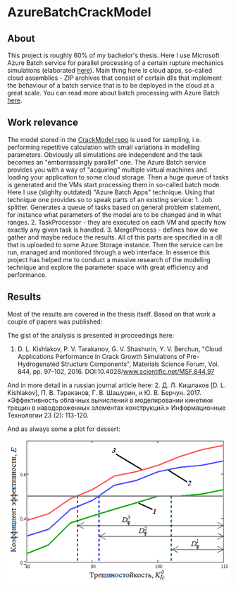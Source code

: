 # AzureBatchCrackModel

## About
This project is roughly 60% of my bachelor's thesis.
Here I use Microsoft Azure Batch service for parallel processing of a certain rupture mechanics simulations (elaborated [here](https://github.com/daniel-kish/CrackModel)). Main thing here is cloud apps, so-called cloud assemblies - ZIP archives that consist of certain dlls that implement the behaviour of a batch service that is to be deployed in the cloud at a great scale. You can read more about batch processing with Azure Batch [here](https://azure.microsoft.com/en-us/services/batch/).

## Work relevance
The model stored in the [CrackModel repo](https://github.com/daniel-kish/CrackModel) is used for sampling, i.e. performing repetitive calculation with small variations in modelling parameters. Obviously all simulations are independent and the task becomes an "embarrassingly parallel" one. The Azure Batch service provides you with a way of "acquiring" multiple virtual machines and loading your application to some cloud storage. Then a huge queue of tasks is generated and the VMs start processing them in so-called batch mode.
Here I use (slighlty outdated) "Azure Batch Apps" technique. Using that technique one provides so to speak parts of an existing service: 1. Job splitter. Generates a queue of tasks based on general problem statement, for instance what parameters of the model are to be changed and in what ranges.
2. TaskProcessor - they are executed on each VM and specify how exactly any given task is handled.
3. MergeProcess - defines how do we gather and maybe reduce the results.
All of this parts are specified in a dll that is uploaded to some Azure Storage instance. Then the service can be run, managed and monitored through a web interface.
In essence this project has helped me to conduct a massive research of the modeling technique and explore the parameter space with great efficiency and performance.


## Results
Most of the results are covered in the thesis itself. Based on that work a couple of papers was published:

The gist of the analysis is presented in proceedings here:
1. 	D. L. Kishlakov, P. V. Tarakanov, G. V. Shashurin, Y. V. Berchun, "Cloud Applications Performance in Crack Growth Simulations of Pre-Hydrogenated Structure Components", Materials Science Forum, Vol. 844, pp. 97-102, 2016. DOI:10.4028/www.scientific.net/MSF.844.97

And in more detail in a russian journal article here:
2. Д. Л. Кишлаков [D. L. Kishlakov], П. В. Тараканов, Г. В. Шашурин, и Ю. В. Берчун. 2017. «Эффективность облачных вычислений в моделировании кинетики трещин в наводороженных элементах конструкций.» Информационные Технологии 23 (2): 113-120.

And as always some a plot for dessert:

![Plot](/коэффициент_ускорения_вязкость.png)

